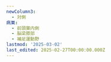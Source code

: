 ```yaml
---
newColumn3:
  - 対側
病巣:
  - 前頭葉内側
  - 脳梁膝部
  - 補足運動野
lastmod: '2025-03-02'
last_edited: 2025-02-27T00:00:00.000Z
---
```



